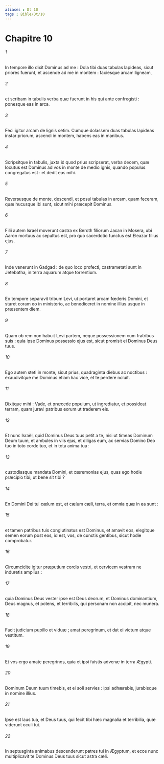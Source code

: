 ```yaml
---
aliases : Dt 10
tags : Bible/Dt/10
---
```


# Chapitre 10

###### 1
In tempore illo dixit Dominus ad me : Dola tibi duas tabulas lapideas, sicut priores fuerunt, et ascende ad me in montem : faciesque arcam ligneam,
###### 2
et scribam in tabulis verba quæ fuerunt in his qui ante confregisti : ponesque eas in arca.
###### 3
Feci igitur arcam de lignis setim. Cumque dolassem duas tabulas lapideas instar priorum, ascendi in montem, habens eas in manibus.
###### 4
Scripsitque in tabulis, juxta id quod prius scripserat, verba decem, quæ locutus est Dominus ad vos in monte de medio ignis, quando populus congregatus est : et dedit eas mihi.
###### 5
Reversusque de monte, descendi, et posui tabulas in arcam, quam feceram, quæ hucusque ibi sunt, sicut mihi præcepit Dominus.
###### 6
Filii autem Israël moverunt castra ex Beroth filiorum Jacan in Mosera, ubi Aaron mortuus ac sepultus est, pro quo sacerdotio functus est Eleazar filius ejus.
###### 7
Inde venerunt in Gadgad : de quo loco profecti, castrametati sunt in Jetebatha, in terra aquarum atque torrentium.
###### 8
Eo tempore separavit tribum Levi, ut portaret arcam fœderis Domini, et staret coram eo in ministerio, ac benediceret in nomine illius usque in præsentem diem.
###### 9
Quam ob rem non habuit Levi partem, neque possessionem cum fratribus suis : quia ipse Dominus possessio ejus est, sicut promisit ei Dominus Deus tuus.
###### 10
Ego autem steti in monte, sicut prius, quadraginta diebus ac noctibus : exaudivitque me Dominus etiam hac vice, et te perdere noluit.
###### 11
Dixitque mihi : Vade, et præcede populum, ut ingrediatur, et possideat terram, quam juravi patribus eorum ut traderem eis.
###### 12
Et nunc Israël, quid Dominus Deus tuus petit a te, nisi ut timeas Dominum Deum tuum, et ambules in viis ejus, et diligas eum, ac servias Domino Deo tuo in toto corde tuo, et in tota anima tua :
###### 13
custodiasque mandata Domini, et cæremonias ejus, quas ego hodie præcipio tibi, ut bene sit tibi ?
###### 14
En Domini Dei tui cælum est, et cælum cæli, terra, et omnia quæ in ea sunt :
###### 15
et tamen patribus tuis conglutinatus est Dominus, et amavit eos, elegitque semen eorum post eos, id est, vos, de cunctis gentibus, sicut hodie comprobatur.
###### 16
Circumcidite igitur præputium cordis vestri, et cervicem vestram ne induretis amplius :
###### 17
quia Dominus Deus vester ipse est Deus deorum, et Dominus dominantium, Deus magnus, et potens, et terribilis, qui personam non accipit, nec munera.
###### 18
Facit judicium pupillo et viduæ ; amat peregrinum, et dat ei victum atque vestitum.
###### 19
Et vos ergo amate peregrinos, quia et ipsi fuistis advenæ in terra Ægypti.
###### 20
Dominum Deum tuum timebis, et ei soli servies : ipsi adhærebis, jurabisque in nomine illius.
###### 21
Ipse est laus tua, et Deus tuus, qui fecit tibi hæc magnalia et terribilia, quæ viderunt oculi tui.
###### 22
In septuaginta animabus descenderunt patres tui in Ægyptum, et ecce nunc multiplicavit te Dominus Deus tuus sicut astra cæli.
